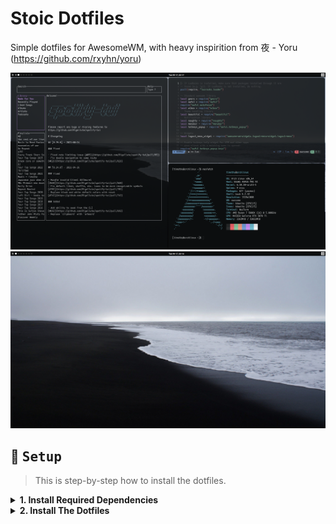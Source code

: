 # Stoic Dotfiles
Simple dotfiles for AwesomeWM, with heavy inspirition from 夜 - Yoru (https://github.com/rxyhn/yoru)

<img src="misc/assets/1726625835.png" alt="Rice Preview">
<img src="misc/assets/1726625690.png" alt="Rice Preview">

<br>
<!-- SETUP -->

## :wrench: ‎ <samp>Setup</samp>

> This is step-by-step how to install the dotfiles.

<details>
<summary><b>1. Install Required Dependencies</b></summary>
<br>

:warning: ‎ **This setup instructions only provided for Arch Linux (and other Arch-based distributions)**

> First of all you should install the [git version of AwesomeWM](https://github.com/awesomeWM/awesome/).

```sh
yay -S awesome-git
```

> Install necessary dependencies

```sh
yay -Sy picom-git wezterm rofi lxappearance-gtk3 xclip redshift betterlockscreen maim feh xrandr
```
</details>

<details>
<summary><b>2. Install The Dotfiles</b></summary>
<br>

> Clone this repository

```sh
git clone --depth 1 --recurse-submodules https://github.com/timothfee/stoic-dotfiles.git
cd stoic-dotfiles && git submodule update --remote --merge
```

> Copy config files

```sh
cp -r config/* ~/.config/
```

> Install a few fonts (mainly icon fonts) in order for text and icons to be rendered properly.

Necessary fonts:

Fonts are located in the misc file. 

Once you download them, place them into `~/.fonts` or `~/.local/share/fonts`.


```sh
cp -r misc/fonts/* ~/.fonts/
# or to ~/.local/share/fonts
cp -r misc/fonts/* ~/.local/share/fonts/
```

And run this command for your system to detect the newly installed fonts.

```sh
fc-cache -fv
```
> Install NVChad (https://nvchad.com/docs/quickstart/install)
```sh
git clone https://github.com/NvChad/starter ~/.config/nvim && nvim
```

> Finally, now you can login with AwesomeWM

Congratulations. 

Please submit issues if you come across any. 
</details>
